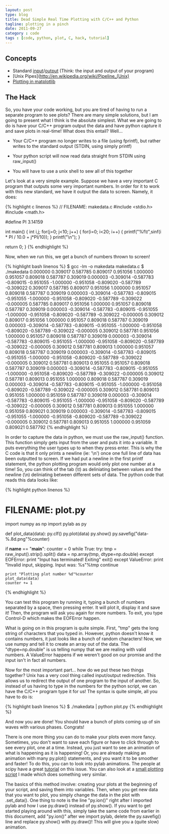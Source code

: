 ```yaml
---
layout: post
type: blog
title: Dead Simple Real Time Plotting with C/C++ and Python
tagline: plotting in a pinch
date: 2011-09-27
category : code
tags : [code, python, plot, C, hack, tutorial]
---
```


## Concepts
* Standard [input](http://en.wikipedia.org/wiki/Standard_streams#Standard_input_.28stdin.29)/[output](http://en.wikipedia.org/wiki/Standard_streams#Standard_output_.28stdout.29) (Think: the input and output of your program)
* [Unix Pipes](http://en.wikipedia.org/wiki/Pipeline_(Unix)
* [Plotting in matplotlib](http://lmgtfy.com/?q=pylab+tutorial)

## The Hack 
So, you have your code working, but you are tired of having
to run a separate program to see plots? There are many simple
solutions, but I am going to present what I think is the
absolute simplest. What we are going to do is have your C/C++
program output the data and have python capture it and save
plots in real-time! What does this entail? Well...

* Your C/C++ program no longer writes to a file (using
  fprintf), but rather writes to the standard output (STDIN,
  using simply printf)

* Your python script will now read data straight from STDIN
  using raw_input()

* You will have to use a unix shell to sew all of this
  together

Let's look at a very simple example. Suppose we have a very
important C program that outputs some very important numbers.
In order for it to work with this new standard, we have it
output the data to screen. Namely, it does:

{% highlight c linenos %}
// FILENAME: makedata.c
#include <stdio.h>
#include <math.h>
 
#define PI 3.14159
 
int main()
{ 
  int i,j;
  for(j=0; j<10; j++) {
    for(i=0; i<20; i++) {
      printf("%f\t",sinf(i * PI / 10.0 + j*PI/10));
    }
    printf("\n");
  }
 
  return 0;
}
{% endhighlight %}

Now, when we run this, we get a bunch of numbers thrown to
screen!

{% highlight bash linenos %}
$ gcc -lm -o makedata makedata.c
$ ./makedata
0.000000 0.309017 0.587785 0.809017 0.951056 1.000000 0.951057 0.809018 0.587787 0.309019 0.000003 -0.309014 -0.587783 -0.809015 -0.951055 -1.000000 -0.951058 -0.809020 -0.587789 -0.309022 
0.309017 0.587785 0.809017 0.951056 1.000000 0.951057 0.809018 0.587787 0.309019 0.000003 -0.309014 -0.587783 -0.809015 -0.951055 -1.000000 -0.951058 -0.809020 -0.587789 -0.309022 -0.000005 
0.587785 0.809017 0.951056 1.000000 0.951057 0.809018 0.587787 0.309019 0.000003 -0.309014 -0.587783 -0.809015 -0.951055 -1.000000 -0.951058 -0.809020 -0.587789 -0.309022 -0.000005 0.309012 
0.809017 0.951056 1.000000 0.951057 0.809018 0.587787 0.309019 0.000003 -0.309014 -0.587783 -0.809015 -0.951055 -1.000000 -0.951058 -0.809020 -0.587789 -0.309022 -0.000005 0.309012 0.587781 
0.951056 1.000000 0.951057 0.809018 0.587787 0.309019 0.000003 -0.309014 -0.587783 -0.809015 -0.951055 -1.000000 -0.951058 -0.809020 -0.587789 -0.309022 -0.000005 0.309012 0.587781 0.809013 
1.000000 0.951057 0.809018 0.587787 0.309019 0.000003 -0.309014 -0.587783 -0.809015 -0.951055 -1.000000 -0.951058 -0.809020 -0.587789 -0.309022 -0.000005 0.309012 0.587781 0.809013 0.951055 
0.951057 0.809018 0.587787 0.309019 0.000003 -0.309014 -0.587783 -0.809015 -0.951055 -1.000000 -0.951058 -0.809020 -0.587789 -0.309022 -0.000005 0.309012 0.587781 0.809013 0.951055 1.000000 
0.809018 0.587787 0.309019 0.000003 -0.309014 -0.587783 -0.809015 -0.951055 -1.000000 -0.951058 -0.809020 -0.587789 -0.309022 -0.000005 0.309012 0.587781 0.809013 0.951055 1.000000 0.951059 
0.587787 0.309019 0.000003 -0.309014 -0.587783 -0.809015 -0.951055 -1.000000 -0.951058 -0.809020 -0.587789 -0.309022 -0.000005 0.309012 0.587781 0.809013 0.951055 1.000000 0.951059 0.809021 
0.309019 0.000003 -0.309014 -0.587783 -0.809015 -0.951055 -1.000000 -0.951058 -0.809020 -0.587789 -0.309022 -0.000005 0.309012 0.587781 0.809013 0.951055 1.000000 0.951059 0.809021 0.587792 
{% endhighlight %}

In order to capture the data in python, we must use the
raw_input() function. This function simply gets input from the
user and puts it into a variable. It puts everything the user
types up to when they press enter. This is why the C code is
that it only prints a newline (ie: '\n') once one full line of
data has been outputted to screen. If we had put a newline in
the first printf statement, the python plotting program would
only plot one number at a time! So, you can think of the tab
(\t) as deliniating between values and the newline (\n)
deliniating between different sets of data. The python code
that reads this data looks like:

{% highlight python linenos %}
# FILENAME: plot.py
import numpy as np
import pylab as py
 
def plot_data(data):
  py.clf()
  py.plot(data)
  py.show()
  py.savefig("data-%.8d.png"%counter)
 
if __name__ == "__main__":
  counter = 0
  while True:
    try:
      tmp = raw_input().strip().split()
      data = np.array(tmp, dtype=np.double)
    except EOFError:
      print "Input has terminated! Exiting"
      exit()
    except ValueError:
      print "Invalid input, skipping.  Input was: %s"%tmp
      continue
 
    print "Plotting plot number %d"%counter
    plot_data(data)
    counter += 1
{% endhighlight %}

You can test this program by running it, typing a bunch of
numbers separated by a space, then pressing enter. It will plot
it, display it and save it! Then, the program will ask you
again for more numbers. To exit, you type Control-D which makes
the EOFError happen.

What is going on in this program is quite simple. First,
"tmp" gets the long string of characters that you typed in.
However, python doesn\'t know it contains numbers, it just looks
like a bunch of random characters! Now, we use numpy and tell
it to create an array out of the data. The "dtype=np.double" is
us telling numpy that we are realing with valid numbers. A
ValueError happens if we weren't good on our promise and the
input isn't in fact all numbers.

Now for the most important part... how do we put these two
things together? Unix has a very cool thing called input/output
redirection. This allows us to redirect the output of one
program to the input of another. So, instead of us having to
type in the numbers for the python script, we can have the
C/C++ program type it for us! The syntax is quite simple, all
you have to do is:

{% highlight bash linenos %}
$ ./makedata | python plot.py
{% endhighlight %}

And now you are done! You should have a bunch of plots
coming up of sin waves with various phases. Congrats!

There is one more thing you can do to make your plots even
more fancy. Sometimes, you don't want to save each figure or
have to click through to see every plot, one at a time.
Instead, you just want to see an animation of what is happening
as it is happening! Or, you are already making an animation
with many py.plot() statements, and you want it to be smoother
and faster! To do this, you can to look into pylab animations.
The people at scipy have a great [tutorial](http://www.scipy.org/Cookbook/Matplotlib/Animations)
on this issue. You can also look at a 
[small plotting script](https://github.com/mynameisfiber/waveequation/blob/master/fortran/test-waveequation.py)
I made which does something very similar.

The basics of this method involve: creating your plots at
the beginning of your script, and saving them into variables.
Then, when you get new data that you want to plot, you simply
change the data in the plot with .set_data(). One thing to note
is the line "py.ion()" right after I imported pylab and how I
use py.draw() instead of py.show(). If you want to get started
playing around with this, simply take the same code from
earlier in this document, add "py.ion()" after we import pylab,
delete the py.savefig() line and replace py.show() with
py.draw()! This will give you a (quite slow) animation.
